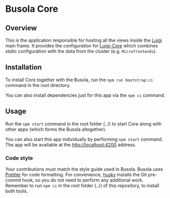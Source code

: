 # Busola Core

## Overview

This is the application responsible for hosting all the views inside the [Luigi](https://luigi-project.io/) main frame. It provides the configuration for [Luigi-Core](https://github.com/SAP/luigi/tree/master/core) which combines static configuration with the data from the cluster (e.g. `Microfrontends`).

## Installation

To install Core together with the Busola, run the `npm run bootstrap:ci` command in the root directory.

You can also install dependencies just for this app via the `npm ci` command.

## Usage

Run the `npm start` command in the root folder (../) to start Core along with other apps (which forms the Busola altogether).

You can also start this app individually by performing `npm start` command. The app will be available at the [http://localhost:4200](http://localhost:4200) address.

### Code style

Your contributions must match the style guide used in Busola. Busola uses [Prettier](https://prettier.io) for code formatting. For convenience, [husky](https://github.com/typicode/husky) installs the Git pre-commit hook, so you do not need to perform any additional work. Remember to run `npm ci` in the root folder (../) of this repository, to install both tools.
